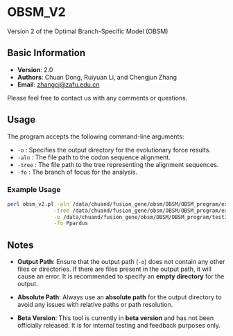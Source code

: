# OBSM_V2
Version 2 of the Optimal Branch-Specific Model (OBSM)

## Basic Information
- **Version**: 2.0
- **Authors**: Chuan Dong, Ruiyuan Li, and Chengjun Zhang
- **Email**: [zhangcj@zafu.edu.cn](mailto:zhangcj@zafu.edu.cn)

Please feel free to contact us with any comments or questions.

## Usage
The program accepts the following command-line arguments:

- `-o` : Specifies the output directory for the evolutionary force results.
- `-aln` : The file path to the codon sequence alignment.
- `-tree` : The file path to the tree representing the alignment sequences.
- `-fo` : The branch of focus for the analysis.

### Example Usage

```bash
perl obsm_v2.pl -aln /data/chuand/fusion_gene/obsm/OBSM/OBSM_program/example/dna_seq_for_paml.txt \
               -tree /data/chuand/fusion_gene/obsm/OBSM/OBSM_program/example/gene_tree.trees \
               -o /data/chuand/fusion_gene/obsm/OBSM/OBSM_program/test3 \
               -fo Ppardus
```

## Notes

- **Output Path**: Ensure that the output path (`-o`) does not contain any other files or directories. If there are files present in the output path, it will cause an error. It is recommended to specify an **empty directory** for the output.

- **Absolute Path**: Always use an **absolute path** for the output directory to avoid any issues with relative paths or path resolution.

- **Beta Version**: This tool is currently in **beta version** and has not been officially released. It is for internal testing and feedback purposes only.

